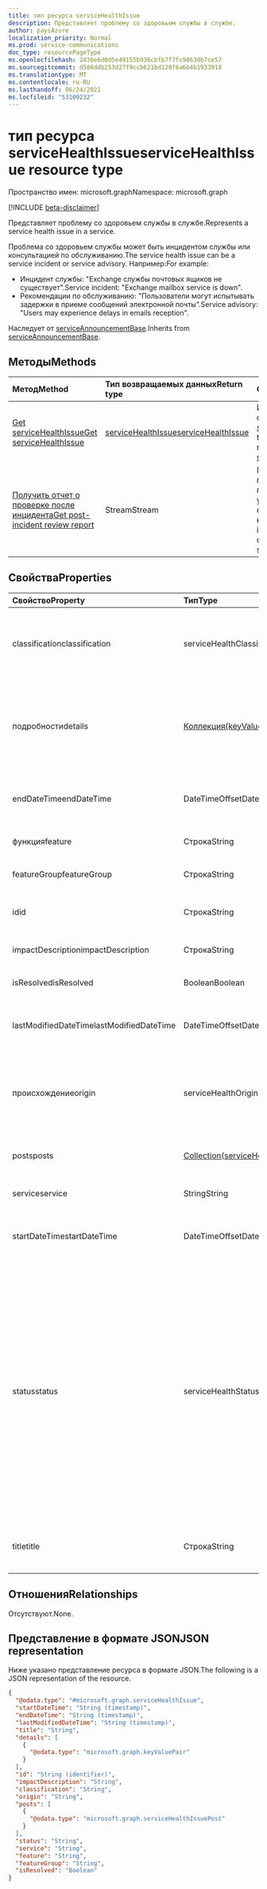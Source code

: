 ```yaml
---
title: тип ресурса serviceHealthIssue
description: Представляет проблему со здоровьем службы в службе.
author: payiAzure
localization_priority: Normal
ms.prod: service-communications
doc_type: resourcePageType
ms.openlocfilehash: 2436e6d0d5e49155b936cbfb7f7fc98630b7ce57
ms.sourcegitcommit: d586ddb253d27f9ccb621bd128f6a6b4b1933918
ms.translationtype: MT
ms.contentlocale: ru-RU
ms.lasthandoff: 06/24/2021
ms.locfileid: "53109232"
---
```

# <a name="servicehealthissue-resource-type"></a><span data-ttu-id="aa263-103">тип ресурса serviceHealthIssue</span><span class="sxs-lookup"><span data-stu-id="aa263-103">serviceHealthIssue resource type</span></span>

<span data-ttu-id="aa263-104">Пространство имен: microsoft.graph</span><span class="sxs-lookup"><span data-stu-id="aa263-104">Namespace: microsoft.graph</span></span>

[!INCLUDE [beta-disclaimer](../../includes/beta-disclaimer.md)]

<span data-ttu-id="aa263-105">Представляет проблему со здоровьем службы в службе.</span><span class="sxs-lookup"><span data-stu-id="aa263-105">Represents a service health issue in a service.</span></span>

<span data-ttu-id="aa263-106">Проблема со здоровьем службы может быть инцидентом службы или консультацией по обслуживанию.</span><span class="sxs-lookup"><span data-stu-id="aa263-106">The service health issue can be a service incident or service advisory.</span></span> <span data-ttu-id="aa263-107">Например:</span><span class="sxs-lookup"><span data-stu-id="aa263-107">For example:</span></span>

* <span data-ttu-id="aa263-108">Инцидент службы: "Exchange службы почтовых ящиков не существует".</span><span class="sxs-lookup"><span data-stu-id="aa263-108">Service incident: "Exchange mailbox service is down".</span></span>
* <span data-ttu-id="aa263-109">Рекомендации по обслуживанию: "Пользователи могут испытывать задержки в приеме сообщений электронной почты".</span><span class="sxs-lookup"><span data-stu-id="aa263-109">Service advisory: "Users may experience delays in emails reception".</span></span>

<span data-ttu-id="aa263-110">Наследует от [serviceAnnouncementBase](../resources/serviceannouncementbase.md).</span><span class="sxs-lookup"><span data-stu-id="aa263-110">Inherits from [serviceAnnouncementBase](../resources/serviceannouncementbase.md).</span></span>

## <a name="methods"></a><span data-ttu-id="aa263-111">Методы</span><span class="sxs-lookup"><span data-stu-id="aa263-111">Methods</span></span>
|<span data-ttu-id="aa263-112">Метод</span><span class="sxs-lookup"><span data-stu-id="aa263-112">Method</span></span>|<span data-ttu-id="aa263-113">Тип возвращаемых данных</span><span class="sxs-lookup"><span data-stu-id="aa263-113">Return type</span></span>|<span data-ttu-id="aa263-114">Описание</span><span class="sxs-lookup"><span data-stu-id="aa263-114">Description</span></span>|
|:---|:---|:---|
|[<span data-ttu-id="aa263-115">Get serviceHealthIssue</span><span class="sxs-lookup"><span data-stu-id="aa263-115">Get serviceHealthIssue</span></span>](../api/servicehealthissue-get.md)|[<span data-ttu-id="aa263-116">serviceHealthIssue</span><span class="sxs-lookup"><span data-stu-id="aa263-116">serviceHealthIssue</span></span>](../resources/servicehealthissue.md)|<span data-ttu-id="aa263-117">Извлечение свойств и связей объекта [serviceHealthIssue.](../resources/servicehealthissue.md)</span><span class="sxs-lookup"><span data-stu-id="aa263-117">Retrieve the properties and relationships of a [serviceHealthIssue](../resources/servicehealthissue.md) object.</span></span> |
|[<span data-ttu-id="aa263-118">Получить отчет о проверке после инцидента</span><span class="sxs-lookup"><span data-stu-id="aa263-118">Get post-incident review report</span></span>](../api/servicehealthissue-incidentreport.md)|<span data-ttu-id="aa263-119">Stream</span><span class="sxs-lookup"><span data-stu-id="aa263-119">Stream</span></span>|<span data-ttu-id="aa263-120">Предоставляет отчет о происшествии после публикации (PIR) для указанной проблемы службы для клиента.</span><span class="sxs-lookup"><span data-stu-id="aa263-120">Provides the post incident report (PIR) document of a specified service issue for tenant.</span></span> |

## <a name="properties"></a><span data-ttu-id="aa263-121">Свойства</span><span class="sxs-lookup"><span data-stu-id="aa263-121">Properties</span></span>
|<span data-ttu-id="aa263-122">Свойство</span><span class="sxs-lookup"><span data-stu-id="aa263-122">Property</span></span>|<span data-ttu-id="aa263-123">Тип</span><span class="sxs-lookup"><span data-stu-id="aa263-123">Type</span></span>|<span data-ttu-id="aa263-124">Описание</span><span class="sxs-lookup"><span data-stu-id="aa263-124">Description</span></span>|
|:---|:---|:---|
|<span data-ttu-id="aa263-125">classification</span><span class="sxs-lookup"><span data-stu-id="aa263-125">classification</span></span>|<span data-ttu-id="aa263-126">serviceHealthClassificationType</span><span class="sxs-lookup"><span data-stu-id="aa263-126">serviceHealthClassificationType</span></span>|<span data-ttu-id="aa263-127">Тип проблемы со здоровьем службы.</span><span class="sxs-lookup"><span data-stu-id="aa263-127">The type of service health issue.</span></span> <span data-ttu-id="aa263-128">Возможные значения: `advisory`, `incident`, `unknownFutureValue`.</span><span class="sxs-lookup"><span data-stu-id="aa263-128">Possible values are: `advisory`, `incident`, `unknownFutureValue`.</span></span>|
|<span data-ttu-id="aa263-129">подробности</span><span class="sxs-lookup"><span data-stu-id="aa263-129">details</span></span>|<span data-ttu-id="aa263-130">[Коллекция(keyValuePair)](../resources/keyvaluepair.md)</span><span class="sxs-lookup"><span data-stu-id="aa263-130">Collection([keyValuePair](../resources/keyvaluepair.md))</span></span>|<span data-ttu-id="aa263-131">Дополнительные сведения о проблеме со здоровьем службы.</span><span class="sxs-lookup"><span data-stu-id="aa263-131">Additional details about service health issue.</span></span> <span data-ttu-id="aa263-132">Это свойство не поддерживает фильтры.</span><span class="sxs-lookup"><span data-stu-id="aa263-132">This property doesn't support filters.</span></span> <span data-ttu-id="aa263-133">Наследуется [от serviceAnnouncementBase](../resources/serviceannouncementbase.md).</span><span class="sxs-lookup"><span data-stu-id="aa263-133">Inherited from [serviceAnnouncementBase](../resources/serviceannouncementbase.md).</span></span>|
|<span data-ttu-id="aa263-134">endDateTime</span><span class="sxs-lookup"><span data-stu-id="aa263-134">endDateTime</span></span>|<span data-ttu-id="aa263-135">DateTimeOffset</span><span class="sxs-lookup"><span data-stu-id="aa263-135">DateTimeOffset</span></span>|<span data-ttu-id="aa263-136">Время окончания проблемы службы.</span><span class="sxs-lookup"><span data-stu-id="aa263-136">The end time of the service issue.</span></span> <span data-ttu-id="aa263-137">Наследуется [от serviceAnnouncementBase](../resources/serviceannouncementbase.md).</span><span class="sxs-lookup"><span data-stu-id="aa263-137">Inherited from [serviceAnnouncementBase](../resources/serviceannouncementbase.md).</span></span>|
|<span data-ttu-id="aa263-138">функция</span><span class="sxs-lookup"><span data-stu-id="aa263-138">feature</span></span>|<span data-ttu-id="aa263-139">Строка</span><span class="sxs-lookup"><span data-stu-id="aa263-139">String</span></span>|<span data-ttu-id="aa263-140">Имя функции проблемы службы.</span><span class="sxs-lookup"><span data-stu-id="aa263-140">The feature name of the service issue.</span></span>|
|<span data-ttu-id="aa263-141">featureGroup</span><span class="sxs-lookup"><span data-stu-id="aa263-141">featureGroup</span></span>|<span data-ttu-id="aa263-142">Строка</span><span class="sxs-lookup"><span data-stu-id="aa263-142">String</span></span>|<span data-ttu-id="aa263-143">Имя группы функций проблемы службы.</span><span class="sxs-lookup"><span data-stu-id="aa263-143">The feature group name of the service issue.</span></span>|
|<span data-ttu-id="aa263-144">id</span><span class="sxs-lookup"><span data-stu-id="aa263-144">id</span></span>|<span data-ttu-id="aa263-145">Строка</span><span class="sxs-lookup"><span data-stu-id="aa263-145">String</span></span>|<span data-ttu-id="aa263-146">Id проблемы службы.</span><span class="sxs-lookup"><span data-stu-id="aa263-146">The id of the service issue.</span></span> <span data-ttu-id="aa263-147">Наследуется [от serviceAnnouncementBase](../resources/serviceannouncementbase.md).</span><span class="sxs-lookup"><span data-stu-id="aa263-147">Inherited from [serviceAnnouncementBase](../resources/serviceannouncementbase.md).</span></span>|
|<span data-ttu-id="aa263-148">impactDescription</span><span class="sxs-lookup"><span data-stu-id="aa263-148">impactDescription</span></span>|<span data-ttu-id="aa263-149">Строка</span><span class="sxs-lookup"><span data-stu-id="aa263-149">String</span></span>|<span data-ttu-id="aa263-150">Описание влияния проблемы службы.</span><span class="sxs-lookup"><span data-stu-id="aa263-150">The description of the service issue impact.</span></span>|
|<span data-ttu-id="aa263-151">isResolved</span><span class="sxs-lookup"><span data-stu-id="aa263-151">isResolved</span></span>|<span data-ttu-id="aa263-152">Boolean</span><span class="sxs-lookup"><span data-stu-id="aa263-152">Boolean</span></span>|<span data-ttu-id="aa263-153">Указывает, устранена ли проблема.</span><span class="sxs-lookup"><span data-stu-id="aa263-153">Indicates whether the issue is resolved.</span></span>|
|<span data-ttu-id="aa263-154">lastModifiedDateTime</span><span class="sxs-lookup"><span data-stu-id="aa263-154">lastModifiedDateTime</span></span>|<span data-ttu-id="aa263-155">DateTimeOffset</span><span class="sxs-lookup"><span data-stu-id="aa263-155">DateTimeOffset</span></span>|<span data-ttu-id="aa263-156">Последнее измененное время проблемы.</span><span class="sxs-lookup"><span data-stu-id="aa263-156">The last modified time of the issue.</span></span> <span data-ttu-id="aa263-157">Наследуется [от serviceAnnouncementBase](../resources/serviceannouncementbase.md).</span><span class="sxs-lookup"><span data-stu-id="aa263-157">Inherited from [serviceAnnouncementBase](../resources/serviceannouncementbase.md).</span></span>|
|<span data-ttu-id="aa263-158">происхождение</span><span class="sxs-lookup"><span data-stu-id="aa263-158">origin</span></span>|<span data-ttu-id="aa263-159">serviceHealthOrigin</span><span class="sxs-lookup"><span data-stu-id="aa263-159">serviceHealthOrigin</span></span>|<span data-ttu-id="aa263-160">Указывает происхождение проблемы службы.</span><span class="sxs-lookup"><span data-stu-id="aa263-160">Indicates the origin of the service issue.</span></span> <span data-ttu-id="aa263-161">Возможные значения: `microsoft`, `thirdParty`, `customer`, `unknownFutureValue`.</span><span class="sxs-lookup"><span data-stu-id="aa263-161">Possible values are: `microsoft`, `thirdParty`, `customer`, `unknownFutureValue`.</span></span>|
|<span data-ttu-id="aa263-162">posts</span><span class="sxs-lookup"><span data-stu-id="aa263-162">posts</span></span>|<span data-ttu-id="aa263-163">[Collection(serviceHealthIssuePost)](../resources/servicehealthissuepost.md)</span><span class="sxs-lookup"><span data-stu-id="aa263-163">Collection([serviceHealthIssuePost](../resources/servicehealthissuepost.md))</span></span>|<span data-ttu-id="aa263-164">Коллекция исторических сообщений для проблемы службы.</span><span class="sxs-lookup"><span data-stu-id="aa263-164">Collection of historical posts for the service issue.</span></span>|
|<span data-ttu-id="aa263-165">service</span><span class="sxs-lookup"><span data-stu-id="aa263-165">service</span></span>|<span data-ttu-id="aa263-166">String</span><span class="sxs-lookup"><span data-stu-id="aa263-166">String</span></span>|<span data-ttu-id="aa263-167">Указывает службу, затрагиваемую проблемой.</span><span class="sxs-lookup"><span data-stu-id="aa263-167">Indicates the service affected by the issue.</span></span>|
|<span data-ttu-id="aa263-168">startDateTime</span><span class="sxs-lookup"><span data-stu-id="aa263-168">startDateTime</span></span>|<span data-ttu-id="aa263-169">DateTimeOffset</span><span class="sxs-lookup"><span data-stu-id="aa263-169">DateTimeOffset</span></span>|<span data-ttu-id="aa263-170">Время начала выпуска службы.</span><span class="sxs-lookup"><span data-stu-id="aa263-170">The start time of the service issue.</span></span> <span data-ttu-id="aa263-171">Наследуется [от serviceAnnouncementBase](../resources/serviceannouncementbase.md).</span><span class="sxs-lookup"><span data-stu-id="aa263-171">Inherited from [serviceAnnouncementBase](../resources/serviceannouncementbase.md).</span></span>|
|<span data-ttu-id="aa263-172">status</span><span class="sxs-lookup"><span data-stu-id="aa263-172">status</span></span>|<span data-ttu-id="aa263-173">serviceHealthStatus</span><span class="sxs-lookup"><span data-stu-id="aa263-173">serviceHealthStatus</span></span>|<span data-ttu-id="aa263-174">Состояние проблемы службы.</span><span class="sxs-lookup"><span data-stu-id="aa263-174">The status of the service issue.</span></span> <span data-ttu-id="aa263-175">Возможные значения: `serviceOperational` `investigating` , , , , `restoringService` , `verifyingService` , `serviceRestored` `postIncidentReviewPublished` `serviceDegradation` , `serviceInterruption` `extendedRecovery` `falsePositive` `investigationSuspended` `resolved` `mitigatedExternal` `mitigated` `resolvedExternal` `confirmed` `reported` `unknownFutureValue` .</span><span class="sxs-lookup"><span data-stu-id="aa263-175">Possible values are: `serviceOperational`, `investigating`, `restoringService`, `verifyingService`, `serviceRestored`, `postIncidentReviewPublished`, `serviceDegradation`, `serviceInterruption`, `extendedRecovery`, `falsePositive`, `investigationSuspended`, `resolved`, `mitigatedExternal`, `mitigated`, `resolvedExternal`, `confirmed`, `reported`, `unknownFutureValue`.</span></span>|
|<span data-ttu-id="aa263-176">title</span><span class="sxs-lookup"><span data-stu-id="aa263-176">title</span></span>|<span data-ttu-id="aa263-177">Строка</span><span class="sxs-lookup"><span data-stu-id="aa263-177">String</span></span>|<span data-ttu-id="aa263-178">Название проблемы службы.</span><span class="sxs-lookup"><span data-stu-id="aa263-178">The title of the service issue.</span></span> <span data-ttu-id="aa263-179">Наследуется [от serviceAnnouncementBase](../resources/serviceannouncementbase.md).</span><span class="sxs-lookup"><span data-stu-id="aa263-179">Inherited from [serviceAnnouncementBase](../resources/serviceannouncementbase.md).</span></span>|

## <a name="relationships"></a><span data-ttu-id="aa263-180">Отношения</span><span class="sxs-lookup"><span data-stu-id="aa263-180">Relationships</span></span>
<span data-ttu-id="aa263-181">Отсутствуют.</span><span class="sxs-lookup"><span data-stu-id="aa263-181">None.</span></span>

## <a name="json-representation"></a><span data-ttu-id="aa263-182">Представление в формате JSON</span><span class="sxs-lookup"><span data-stu-id="aa263-182">JSON representation</span></span>
<span data-ttu-id="aa263-183">Ниже указано представление ресурса в формате JSON.</span><span class="sxs-lookup"><span data-stu-id="aa263-183">The following is a JSON representation of the resource.</span></span>
<!-- {
  "blockType": "resource",
  "keyProperty": "id",
  "@odata.type": "microsoft.graph.serviceHealthIssue",
  "openType": false
}
-->
``` json
{
  "@odata.type": "#microsoft.graph.serviceHealthIssue",
  "startDateTime": "String (timestamp)",
  "endDateTime": "String (timestamp)",
  "lastModifiedDateTime": "String (timestamp)",
  "title": "String",
  "details": [
    {
      "@odata.type": "microsoft.graph.keyValuePair"
    }
  ],
  "id": "String (identifier)",
  "impactDescription": "String",
  "classification": "String",
  "origin": "String",
  "posts": [
    {
      "@odata.type": "microsoft.graph.serviceHealthIssuePost"
    }
  ],
  "status": "String",
  "service": "String",
  "feature": "String",
  "featureGroup": "String",
  "isResolved": "Boolean"
}
```

